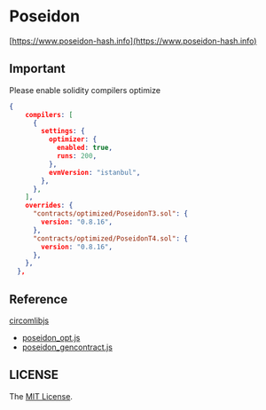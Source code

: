 # Poseidon
[https://www.poseidon-hash.info](https://www.poseidon-hash.info)

## Important
Please enable solidity compilers optimize
```json
{
    compilers: [
      {
        settings: {
          optimizer: {
            enabled: true,
            runs: 200,
          },
          evmVersion: "istanbul",
        },
      },
    ],
    overrides: {
      "contracts/optimized/PoseidonT3.sol": {
        version: "0.8.16",
      },
      "contracts/optimized/PoseidonT4.sol": {
        version: "0.8.16",
      },
    },
  },
```

## Reference
[circomlibjs](https://github.com/iden3/circomlibjs)
- [poseidon_opt.js](https://github.com/iden3/circomlibjs/blob/main/src/poseidon_opt.js)
- [poseidon_gencontract.js](https://github.com/iden3/circomlibjs/blob/main/src/poseidon_gencontract.js)

## LICENSE
The [MIT License](LICENSE).

